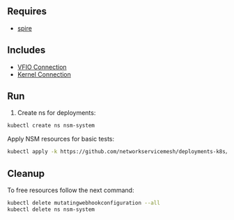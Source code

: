 ## Requires

- [spire](../spire)

## Includes

- [VFIO Connection](../use-cases/Vfio2Noop)
- [Kernel Connection](../use-cases/SriovKernel2Noop)

## Run

1. Create ns for deployments:
```bash
kubectl create ns nsm-system
```

Apply NSM resources for basic tests:
```bash
kubectl apply -k https://github.com/networkservicemesh/deployments-k8s/examples/sriov?ref=fdcb40455c2bb5f9c83323ead542f2cb4a7d99c0
```

## Cleanup

To free resources follow the next command:
```bash
kubectl delete mutatingwebhookconfiguration --all
kubectl delete ns nsm-system
```
